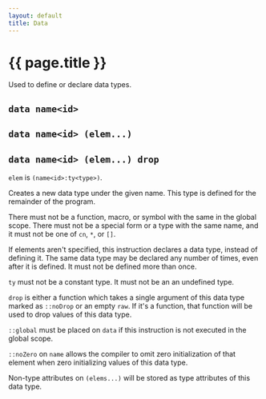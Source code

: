 ```yaml
---
layout: default
title: Data
---
```

# {{ page.title }}

Used to define or declare data types.

## `data name<id>`

## `data name<id> (elem...)`

## `data name<id> (elem...) drop`

`elem` is `(name<id>:ty<type>)`.

Creates a new data type under the given name. This type is defined for the remainder of the program.

There must not be a function, macro, or symbol with the same in the global scope. There must not be a special form or a type with the same name, and it must not be one of `cn`, `*`, or `[]`.

If elements aren't specified, this instruction declares a data type, instead of defining it. The same data type may be declared any number of times, even after it is defined. It must not be defined more than once.

`ty` must not be a constant type. It must not be an an undefined type.

`drop` is either a function which takes a single argument of this data type marked as `::noDrop` or an empty `raw`. If it's a function, that function will be used to drop values of this data type.

`::global` must be placed on `data` if this instruction is not executed in the global scope.

`::noZero` on `name` allows the compiler to omit zero initialization of that element when zero initializing values of this data type.

Non-type attributes on `(elems...)` will be stored as type attributes of this data type.